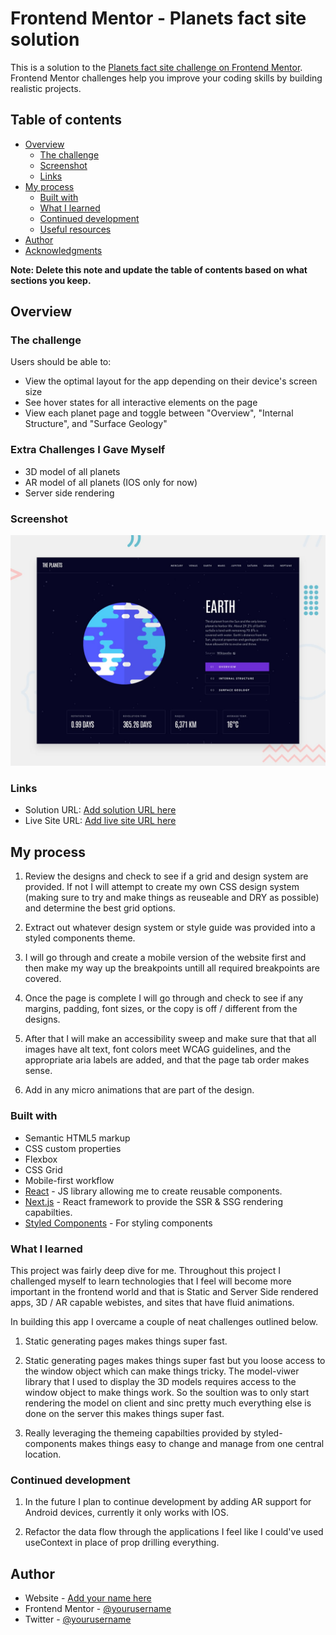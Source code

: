 # Frontend Mentor - Planets fact site solution

This is a solution to the [Planets fact site challenge on Frontend Mentor](https://www.frontendmentor.io/challenges/planets-fact-site-gazqN8w_f). Frontend Mentor challenges help you improve your coding skills by building realistic projects. 

## Table of contents

- [Overview](#overview)
  - [The challenge](#the-challenge)
  - [Screenshot](#screenshot)
  - [Links](#links)
- [My process](#my-process)
  - [Built with](#built-with)
  - [What I learned](#what-i-learned)
  - [Continued development](#continued-development)
  - [Useful resources](#useful-resources)
- [Author](#author)
- [Acknowledgments](#acknowledgments)

**Note: Delete this note and update the table of contents based on what sections you keep.**

## Overview

### The challenge

Users should be able to:

- View the optimal layout for the app depending on their device's screen size
- See hover states for all interactive elements on the page
- View each planet page and toggle between "Overview", "Internal Structure", and "Surface Geology"

### Extra Challenges I Gave Myself

- 3D model of all planets
- AR model of all planets (IOS only for now)
- Server side rendering 

### Screenshot

![](./preview.jpg)

### Links

- Solution URL: [Add solution URL here](https://www.frontendmentor.io/solutions/nextjs-styled-components-framer-motion-pNPMEcmZ5)
- Live Site URL: [Add live site URL here](https://planet-info-viewer-scottgrun.vercel.app)

## My process

1. Review the designs and check to see if a grid and design system are provided. If not I will attempt to create my own CSS design system (making sure to try and make things as reuseable and DRY as possible) and determine the best grid options.

2. Extract out whatever design system or style guide was provided into a styled components theme.

3. I will go through and create a mobile version of the website first and then make my way up the breakpoints untill all required breakpoints are covered.

4. Once the page is complete I will go through and check to see if any margins, padding, font sizes, or the copy is off / different from the designs.

5. After that I will make an accessibility sweep and make sure that that all images have alt text, font colors meet WCAG guidelines, and the appropriate aria labels are added, and that the page tab order makes sense.

6. Add in any micro animations that are part of the design.


### Built with

- Semantic HTML5 markup
- CSS custom properties
- Flexbox
- CSS Grid
- Mobile-first workflow
- [React](https://reactjs.org/) - JS library allowing me to create reusable components.
- [Next.js](https://nextjs.org/) - React framework to provide the SSR & SSG rendering capabilties.
- [Styled Components](https://styled-components.com/) - For styling components


### What I learned

This project was fairly deep dive for me. Throughout this project I challenged myself to learn technologies that I feel will become more important in the frontend world and that is Static and Server Side rendered apps, 3D / AR capable webistes, and sites that have fluid animations.

In building this app I overcame a couple of neat challenges outlined below.

1. Static generating pages makes things super fast.

2. Static generating pages makes things super fast but you loose access to the window object which can make things tricky. The model-viwer library that I used to display the 3D models requires access to the window object to make things work. So the soultion was to only start rendering the model on client and sinc pretty much everything else is done on the server this makes things super fast.

3. Really leveraging the themeing capabilties provided by styled-components makes things easy to change and manage from one central location.

### Continued development

1. In the future I plan to continue development by adding AR support for Android devices, currently it only works with IOS.

2. Refactor the data flow through the applications I feel like I could've used useContext in place of prop drilling everything.


## Author

- Website - [Add your name here](https://github.com/ScottGrun)
- Frontend Mentor - [@yourusername](https://www.frontendmentor.io/profile/ScottGrun)
- Twitter - [@yourusername](https://twitter.com/scott_grun)

